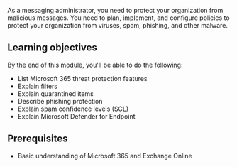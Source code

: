 As a messaging administrator, you need to protect your organization from malicious messages. You need to plan, implement, and configure policies to protect your organization from viruses, spam, phishing, and other malware.

## Learning objectives
By the end of this module, you'll be able to do the following:

- List Microsoft 365 threat protection features
- Explain filters
- Explain quarantined items
- Describe phishing protection
- Explain spam confidence levels (SCL)
- Explain Microsoft Defender for Endpoint 

## Prerequisites
 - Basic understanding of Microsoft 365 and Exchange Online

